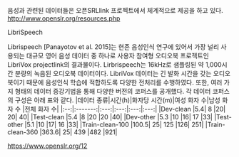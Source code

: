 음성과 관련된 데이터들은 오픈SRLlink 프로젝트에서 체계적으로 제공을 하고 있다. 
http://www.openslr.org/resources.php

LibriSpeech

Librispeech [Panayotov et al. 2015]는 현존 음성인식 연구에 있어서 가장 널리 사용되는 대규모 영어 음성 데이터 중 하나로 사용자 참여형 오디오북 프로젝트인 LibriVox projectlink의 결과물이다. Lirbrispeech는 16kHz로 샘플링된 약 1,000시간 분량의 녹음된 오디오북 데이터이다. LibriVox 데이터는 긴 발화 시간을 갖는 오디오북이기 때문에 음성인식 학습에 적합하도록 다양한 전처리를 수행하였다. 또한, 여러 가지 형태의 데이터 증강기법을 통해 다양한 버전의 코퍼스를 공개했다. 각 데이터 코퍼스의 구성은 아래 표와 같다.
|데이터 종류|시간(h)|화자당 시간(m)|여성 화자 수|남성 화자 수	|전체 화자 수|
|:--:|:-------:|:---:|:---:|:---:|:---:|
|Dev-clean	|5.4|	8	|20|	20|	40|
|Test-clean	|5.4	|8	|20	|20	|40|
|Dev-other	|5.3	|10	|16|	17	|33|
|Test-other	|5.1	|10	|17|	16	|33|
|Train-clean-100	|100.5|	25|	125	|126|	251|
|Train-clean-360	|363.6|	25|	439	|482	|921|


https://www.openslr.org/12
